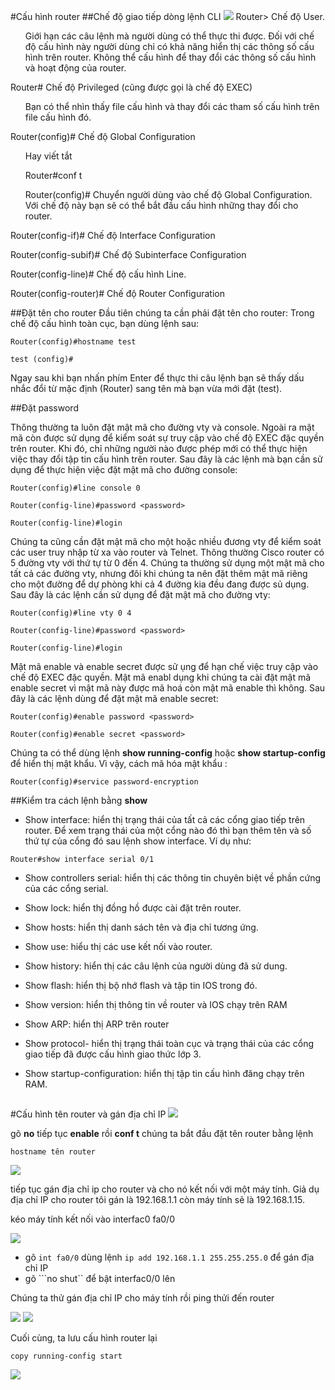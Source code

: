 #Cấu hình router ##Chế độ giao tiếp dòng lệnh CLI<img src="http://i.imgur.com/AxxEyNn.png">Router>  Chế độ User.<UL>Giới hạn các câu lệnh mà người dùng có thể  thực  thi  được.  Đối với  chế  độ cấu hình  này người  dùng  chỉ  có  khả năng  hiển  thị  các  thông số cấu  hình  trên router.  Không  thể cấu  hình  để thay  đổi các  thông số cấu hình và hoạt động của router.</ul>Router#  Chế  độ  Privileged  (cũng  được gọi  là  chế độ EXEC)<ul>Bạn  có  thể  nhìn  thấy  file cấu  hình  và thay  đổi  các  tham số cấu  hình  trên  file cấu hình đó.</ul>Router(config)#  Chế độ Global Configuration<ul>Hay viết tắtRouter#conf tRouter(config)#  Chuyển  người  dùng  vào  chế  độ  Global Configuration. Với  chế độ này bạn sẽ  có thể bắt đầu cấu hình những thay đổi cho router.</UL>Router(config-if)#  Chế độ Interface ConfigurationRouter(config-subif)#  Chế độ Subinterface ConfigurationRouter(config-line)#  Chế độ cấu hình Line.Router(config-router)#  Chế độ Router Configuration##Đặt tên cho routerĐầu tiên chúng ta cần phải đặt tên cho router: Trong chế độ cấu hình toàn cục, bạn dùng lệnh sau: ```Router(config)#hostname test ``````test (config)# ```Ngay sau khi bạn nhấn phím Enter để thực thi câu lệnh bạn sẽ thấy dấu nhắc đổi từ mặc định (Router) sang tên mà bạn vừa mới đặt (test).##Đặt password Thông thường ta luôn đặt mật mã cho đường vty và console. Ngoài ra mật mã còn được sử dụng để kiểm soát sự truy cập vào chế độ EXEC đặc quyền trên router.  Khi đó, chỉ những người nào được phép mới có thể thực hiện việc thay đổi tập tin cấu hình trên router. Sau đây là các lệnh mà bạn cần sử dụng để thực hiện việc đặt mật mã cho đường console: ``` Router(config)#line console 0 ``````Router(config-line)#password <password>``````Router(config-line)#login ``` Chúng ta cũng cần đặt mật mã cho một hoặc nhiều đương vty để kiểm soát các user truy nhập từ xa vào router và Telnet. Thông thường Cisco router có 5 đường vty với thứ tự từ 0 đến 4. Chúng ta thường sử dụng một mật mã cho tất cả các đường vty, nhưng đôi khi chúng ta nên đặt thêm mật mã riêng cho một đường để dự  phòng khi cả 4 đường kia đều đang được sủ dụng. Sau đây là các lệnh cần sử dụng để đặt mật mã cho đường vty: ```Router(config)#line vty 0 4 ``````Router(config-line)#password <password> ``````Router(config-line)#login ```Mật mã enable và enable secret  được sử ụng để hạn chế việc truy cập vào chế độ EXEC đặc quyền. Mật mã enabl dụng khi chúng ta cài đặt mật mã enable secret vì mật mã này được mã hoá còn mật mã enable thì không. Sau đây là các lệnh dùng để đặt mật mã enable secret:``` Router(config)#enable password <password> ``````Router(config)#enable secret <password>```Chúng ta có thể dùng lệnh  **show running-config** hoặc **show startup-config** để hiển thị mật khẩu. Vì vậy, cách mã hóa mật khẩu :```Router(config)#service password-encryption  ```##Kiểm tra cách lệnh bằng **show**- Show interface: hiển thị trạng thái của tất cả các cổng giao tiếp trên router. Để xem trạng thái của một cổng nào đó thì bạn thêm tên và số thứ tự của cổng đó sau lệnh show interface. Ví dụ như: ```Router#show interface serial 0/1```- Show controllers serial: hiển thị các thông tin chuyên biệt về phần cứng của các cổng serial.- Show lock: hiển thj đồng hồ được cài đặt trên router.- Show hosts: hiển thị danh sách tên và địa chỉ tương ứng.- Show use: hiểu thị các use kết nối vào router.- Show history: hiển thị các câu lệnh của người dùng đã sử dung.- Show flash: hiển thị bộ nhớ flash và tập tin IOS trong đó.- Show version: hiển thị thông tin về router và IOS chạy trên RAM- Show ARP: hiển thị ARP trên router - Show protocol- hiển thị trạng thái toàn cục và trạng thái của các cổng giao tiếp đã được cấu hình giao thức lớp 3.  - Show startup-configuration: hiển thị tập tin cấu hình đăng chạy trên RAM.   #####Cấu hình tên router và gán địa chỉ IP <img src=" http://i.imgur.com/rdhWhRU.png">gõ **no** tiếp tục **enable** rồi **conf t**chúng ta bắt đầu đặt tên router bằng lệnh ```hostname tên router``` <img src="http://i.imgur.com/QxL6SOz.png">tiếp tục gán địa chỉ ip cho router và cho nó kết nối với một máy tính. Giả dụ địa chỉ IP cho router tôi gán là 192.168.1.1 còn máy tính sẽ là 192.168.1.15. kéo máy tính kết nối vào interfac0 fa0/0<img src="http://i.imgur.com/jfGV13W.png"> - gõ ```int fa0/0``` dùng lệnh ```ip add 192.168.1.1 255.255.255.0``` để gán địa chỉ IP - gõ ```no shut`` để bật interfac0/0 lên Chúng ta thử gán địa chỉ IP cho máy tính rồi ping thửi đến router<img src="http://i.imgur.com/Tom93vD.png"><img src="http://i.imgur.com/jdEBAwj.png">Cuối cùng, ta lưu cấu hình router lại ```copy running-config start```<img src="http://i.imgur.com/uRRfmmx.png">